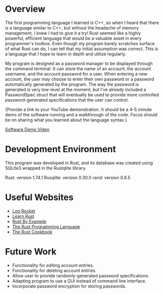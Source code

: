 # Overview

The first programming language I learned is C++, so when I heard that there is
a language similar to C++, but without the headache of memory management, I knew I
had to give it a try! Rust seemed like a highly powerful, efficient language that
would be a valuable asset in every programmer's toolbox. Even though my program 
barely scratches surface of what Rust can do, I can tell that my initial assumption
was correct. This is a language that I hope to learn in depth and utilize regularly.

My program is designed as a password manager to be displayed through the command terminal.
It can store the name of an account, the account username, and the account password for
a user. When entering a new account, the user may choose to enter their own password or
a password automatically generated by the program. The way the password is generated is very
low-level at the moment, but I've already included a PasswordSpec struct that will eventually
be used to provide more controlled password-generated specifications that the user can control.

{Provide a link to your YouTube demonstration. It should be a 4-5 minute demo of the software running and a walkthrough of the code. Focus should be on sharing what you learned about the language syntax.}

[Software Demo Video](https://youtu.be/7yZqkkDQFuk)

# Development Environment

This program was developed in Rust, and its database
was created using SQLite3 wrapped in the Rustqlite library.

Rust: version 1.74.1
Rusqlite: version 0.30.0
rand: version 0.8.5

# Useful Websites



- [Log Rocket](https://blog.logrocket.com/)
- [Learn Rust](https://www.rust-lang.org/learn)
- [Rust By Example](https://doc.rust-lang.org/rust-by-example)
- [The Rust Programming Language](https://doc.rust-lang.org/book/)
- [The Rust Cookbook](https://rust-lang-nursery.github.io/rust-cookbook/)

# Future Work

- Functionality for editing account entries.
- Functionality for deleting account entries.
- Allow user to provide randomly-generated password specifications.
- Adapting program to use a GUI instead of command line interface.
- Incorporate password encryption for storing passwords.
